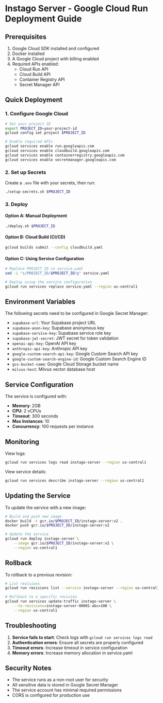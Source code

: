 # Instago Server - Google Cloud Run Deployment Guide

## Prerequisites

1. Google Cloud SDK installed and configured
2. Docker installed
3. A Google Cloud project with billing enabled
4. Required APIs enabled:
   - Cloud Run API
   - Cloud Build API
   - Container Registry API
   - Secret Manager API

## Quick Deployment

### 1. Configure Google Cloud

```bash
# Set your project ID
export PROJECT_ID=your-project-id
gcloud config set project $PROJECT_ID

# Enable required APIs
gcloud services enable run.googleapis.com
gcloud services enable cloudbuild.googleapis.com
gcloud services enable containerregistry.googleapis.com
gcloud services enable secretmanager.googleapis.com
```

### 2. Set up Secrets

Create a `.env` file with your secrets, then run:

```bash
./setup-secrets.sh $PROJECT_ID
```

### 3. Deploy

#### Option A: Manual Deployment
```bash
./deploy.sh $PROJECT_ID
```

#### Option B: Cloud Build (CI/CD)
```bash
gcloud builds submit --config cloudbuild.yaml
```

#### Option C: Using Service Configuration
```bash
# Replace PROJECT_ID in service.yaml
sed -i "s/PROJECT_ID/$PROJECT_ID/g" service.yaml

# Deploy using the service configuration
gcloud run services replace service.yaml --region us-central1
```

## Environment Variables

The following secrets need to be configured in Google Secret Manager:

- `supabase-url`: Your Supabase project URL
- `supabase-anon-key`: Supabase anonymous key
- `supabase-service-key`: Supabase service role key
- `supabase-jwt-secret`: JWT secret for token validation
- `openai-api-key`: OpenAI API key
- `anthropic-api-key`: Anthropic API key
- `google-custom-search-api-key`: Google Custom Search API key
- `google-custom-search-engine-id`: Google Custom Search Engine ID
- `gcs-bucket-name`: Google Cloud Storage bucket name
- `milvus-host`: Milvus vector database host

## Service Configuration

The service is configured with:
- **Memory**: 2GB
- **CPU**: 2 vCPUs
- **Timeout**: 300 seconds
- **Max Instances**: 10
- **Concurrency**: 100 requests per instance

## Monitoring

View logs:
```bash
gcloud run services logs read instago-server --region us-central1
```

View service details:
```bash
gcloud run services describe instago-server --region us-central1
```

## Updating the Service

To update the service with a new image:

```bash
# Build and push new image
docker build -t gcr.io/$PROJECT_ID/instago-server:v2 .
docker push gcr.io/$PROJECT_ID/instago-server:v2

# Update the service
gcloud run deploy instago-server \
    --image gcr.io/$PROJECT_ID/instago-server:v2 \
    --region us-central1
```

## Rollback

To rollback to a previous revision:

```bash
# List revisions
gcloud run revisions list --service instago-server --region us-central1

# Rollback to a specific revision
gcloud run services update-traffic instago-server \
    --to-revisions=instago-server-00001-abc=100 \
    --region us-central1
```

## Troubleshooting

1. **Service fails to start**: Check logs with `gcloud run services logs read`
2. **Authentication errors**: Ensure all secrets are properly configured
3. **Timeout errors**: Increase timeout in service configuration
4. **Memory errors**: Increase memory allocation in service.yaml

## Security Notes

- The service runs as a non-root user for security
- All sensitive data is stored in Google Secret Manager
- The service account has minimal required permissions
- CORS is configured for production use